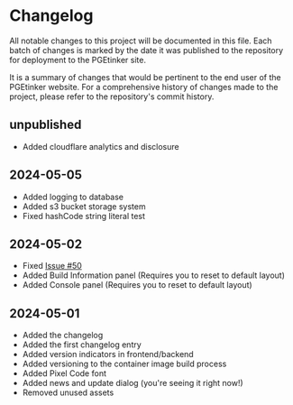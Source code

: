 # Changelog

All notable changes to this project will be documented in this file. Each batch of changes is marked by the date it was published to the repository for deployment to the PGEtinker site.

It is a summary of changes that would be pertinent to the end user of the PGEtinker website. For a comprehensive history of changes made to the project, please refer to the repository's commit history.

## unpublished

- Added cloudflare analytics and disclosure


## 2024-05-05

- Added logging to database
- Added s3 bucket storage system
- Fixed hashCode string literal test

## 2024-05-02

- Fixed [Issue #50](https://github.com/Moros1138/PGEtinker/issues/50)
- Added Build Information panel (Requires you to reset to default layout)
- Added Console panel (Requires you to reset to default layout)

## 2024-05-01

- Added the changelog
- Added the first changelog entry
- Added version indicators in frontend/backend
- Added versioning to the container image build process
- Added Pixel Code font
- Added news and update dialog (you're seeing it right now!)
- Removed unused assets
